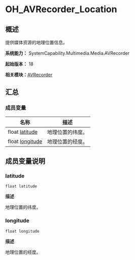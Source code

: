 # OH_AVRecorder_Location


## 概述

提供媒体资源的地理位置信息。

**系统能力：** SystemCapability.Multimedia.Media.AVRecorder

**起始版本：** 18

**相关模块：**[AVRecorder](_a_v_recorder.md)


## 汇总


### 成员变量

| 名称 | 描述 | 
| -------- | -------- |
| float [latitude](#latitude) | 地理位置的纬度。 | 
| float [longitude](#longitude) | 地理位置的经度。 | 


## 成员变量说明


### latitude

```
float latitude
```

**描述**

地理位置的纬度。


### longitude

```
float longitude
```

**描述**

地理位置的经度。
